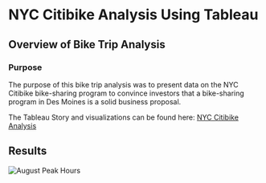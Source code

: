 # NYC Citibike Analysis Using Tableau

## Overview of Bike Trip Analysis

### Purpose
The purpose of this bike trip analysis was to present data on the NYC Citibike bike-sharing program to convince investors that a bike-sharing program in Des Moines is a solid business proposal.

The Tableau Story and visualizations can be found here: [NYC Citibike Analysis](https://public.tableau.com/profile/michael.leggett#!/vizhome/NYCCitibikeAnalysis_16219136477410/NYCCitibikeAnalysis)

## Results

![August Peak Hours](.Resources/august_peak_hours.PNG)
